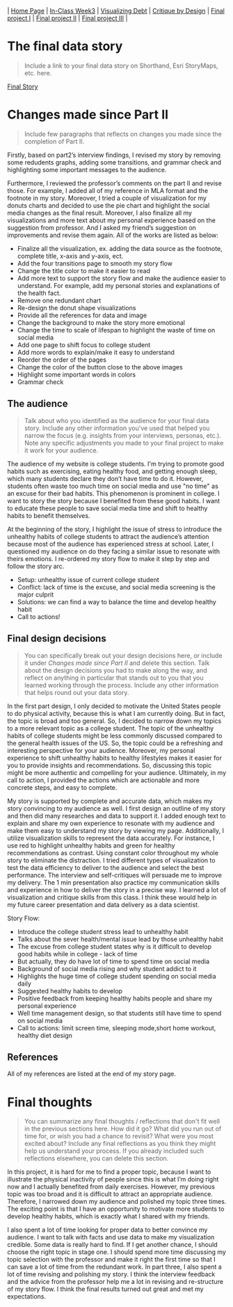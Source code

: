 | [Home Page](https://yicenma.github.io/tswd-portfolio) | [In-Class Week3](Week3-in-class.md) |  [Visualizing Debt](visualizing-government-debt) | [Critique by Design](critique-by-design) | [Final project I](final-project-part-one) | [Final project II](final-project-part-two) | [Final project III](final-project-part-three) |


# The final data story
> Include a link to your final data story on Shorthand, Esri StoryMaps, etc. here. 

[Final Story](https://carnegiemellon.shorthandstories.com/breaking-the-cycle-overcoming-bad-habits-for-a-healthier-college-lifestyle/index.html)

# Changes made since Part II
> Include few paragraphs that reflects on changes you made since the completion of Part II. 

Firstly, based on part2’s interview findings, I revised my story by removing some redudents graphs, adding some transitions, and grammar check and highlighting some important messages to the audience. 

Furthermore, I reviewed the professor’s comments on the part II and revise those. For example, I added all of my reference in MLA format and the footnote in my story. Moreover, I tried a couple of visualization for my donuts charts and decided to use the pie chart and highlight the social media changes as the final result. Moreover, I also finalize all my visualizations and more text about my personal experience based on the suggestion from professor. And I asked my friend’s suggestion on improvements and revise them again. All of the works are listed as below:

- Finalize all the visualization, ex. adding the data source as the footnote, complete title, x-axis and y-axis, ect.
- Add the four transitions page to smooth my story flow
- Change the title color to make it easier to read
- Add more text to support the story flow and make the audience easier to understand. For example, add my personal stories and explanations of the health fact.
- Remove one redundant chart
- Re-design the donut shape visualizations
- Provide all the references for data and image
- Change the background to make the story more emotional
- Change the time to scale of lifespan to highlight the waste of time on social media
- Add one page to shift focus to college student
- Add more words to explain/make it easy to understand
- Reorder the order of the pages
- Change the color of the button close to the above images 
- Highlight some important words in colors
- Grammar check


## The audience
> Talk about who you identified as the audience for your final data story.  Include any other information you've used that helped you narrow the focus (e.g. insights from your interviews, personas, etc.).  Note any specific adjustments you made to your final project to make it work for your audience.

The audience of my website is college students. I'm trying to promote good habits such as exercising, eating healthy food, and getting enough sleep, which many students declare they don’t have time to do it. However, students often waste too much time on social media and use "no time" as an excuse for their bad habits. This phenomenon is prominent in college. I want to story the story because I benefited from these good habits. I want to educate these people to save social media time and shift to healthy habits to benefit themselves.

At the beginning of the story, I highlight the issue of stress to introduce the unhealthy habits of college students to attract the audience’s attention because most of the audience has experienced stress at school. Later, I questioned my audience on do they facing a similar issue to resonate with theirs emotions. I re-ordered my story flow to make it step by step and follow the story arc. 

- Setup: unhealthy issue of current college student
- Conflict: lack of time is the excuse, and social media screening is the major culprit
- Solutions: we can find a way to balance the time and develop healthy habit
- Call to actions!


## Final design decisions
> You can specifically break out your design decisions here, or include it under *Changes made since Part II* and delete this section. Talk about the design decisions you had to make along the way, and reflect on anything in particular that stands out to you that you learned working through the process.  Include any other information that helps round out your data story. 

In the first part design, I only decided to motivate the United States people to do physical activity, because this is what I am currently doing. But in fact, the topic is broad and too general. So, I decided to narrow down my topics to a more relevant topic as a college student. The topic of the unhealthy habits of college students might be less commonly discussed compared to the general health issues of the US. So, the topic could be a refreshing and interesting perspective for your audience. Moreover, my personal experience to shift unhealthy habits to healthy lifestyles makes it easier for you to provide insights and recommendations. So, discussing this topic might be more authentic and compelling for your audience. Ultimately, in my call to action, I provided the actions which are actionable and more concrete steps, and easy to complete. 

My story is supported by complete and accurate data, which makes my story convincing to my audience as well. I first design an outline of my story and then did many researches and data to support it. I added enough text to explain and share my own experience to resonate with my audience and make them easy to understand my story by viewing my page. Additionally, I utilize visualization skills to represent the data accurately. For instance, I use red to highlight unhealthy habits and green for healthy recommendations as contrast. Using constant color throughout my whole story to eliminate the distraction. I tried different types of visualization to test the data efficiency to deliver to the audience and select the best performance. The interview and self-critiques will persuade me to improve my delivery. The 1 min presentation also practice my communication skills and experience in how to deliver the story in a precise way.  I learned a lot of visualization and critique skills from this class. I think these would help in my future career presentation and data delivery as a data scientist.

Story Flow:

- Introduce the college student stress lead to unhealthy habit
- Talks about the sever health/mental issue lead by those unhealthy habit
- The excuse from college student states why is it difficult to develop good habits while in college - lack of time
- But actually, they do have lot of time to spend time on social media
- Background of social media rising and why student addict to it
- Highlights the huge time of college student spending on social media daily
- Suggested healthy habits to develop
- Positive feedback from keeping healthy habits people and share my personal experience
- Well time management design, so that students still have time to spend on social media
- Call to actions: limit screen time, sleeping mode,short home workout, healthy diet design

## References

All of my references are listed at the end of my story page.

# Final thoughts
> You can summarize any final thoughts / reflections that don't fit well in the previous sections here.  How did it go?  What did you run out of time for, or wish you had a chance to revisit?  What were you most excited about?  Include any final reflections as you think they might help us understand your process.  If you already included such reflections elsewhere, you can delete this section. 

In this project, it is hard for me to find a proper topic, because I want to illustrate the physical inactivity of people since this is what I’m doing right now and I actually benefited from daily exercises. However, my previous topic was too broad and it is difficult to attract an appropriate audience. Therefore, I narrowed down my audience and polished my topic three times. The exciting point is that I have an opportunity to motivate more students to develop healthy habits, which is exactly what I shared with my friends. 

I also spent a lot of time looking for proper data to better convince my audience. I want to talk with facts and use data to make my visualization credible. Some data is really hard to find. If I get another chance, I should choose the right topic in stage one. I should spend more time discussing my topic selection with the professor and make it right the first time so that I can save a lot of time from the redundant work. In part three, I also spent a lot of time revising and polishing my story. I think the interview feedback and the advice from the professor help me a lot in revising and re-structure of my story flow. I think the final results turned out great and met my expectations. 
